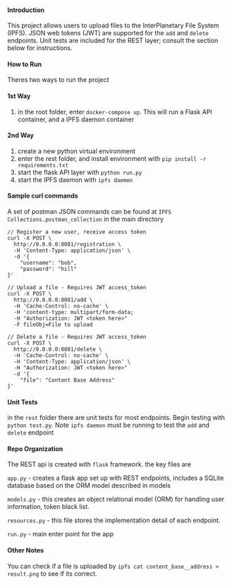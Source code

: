 #### Introduction
This project allows users to upload files to the InterPlanetary File System (IPFS). JSON web tokens (JWT) are supported for the `add` and `delete` endpoints. Unit tests are included for the REST layer; consult the section below for instructions.

#### How to Run
Theres two ways to run the project
#### 1st Way
1. in the root folder, enter `docker-compose up`. This will run a Flask API container, and a IPFS daemon container 
#### 2nd Way
1. create a new python virtual environment
2. enter the rest folder, and install environment with
`pip install -r requirements.txt`
3. start the flask API layer with `python run.py`
4. start the IPFS daemon with `ipfs daemon`

#### Sample curl commands
A set of postman JSON commands can be found at 
`IPFS Collections.postman_collection` in the main directory

```
// Register a new user, receive access token
curl -X POST \
  http://0.0.0.0:8081/registration \
  -H 'Content-Type: application/json' \
  -d '{
    "username": "bob",
    "password": "hill"
}'

// Upload a file - Requires JWT access_token
curl -X POST \
  http://0.0.0.0:8081/add \
  -H 'Cache-Control: no-cache' \
  -H 'content-type: multipart/form-data; 
  -H "Authorization: JWT <token here>"
  -F fileObj=File to upload

// Delete a file - Requires JWT access_token
curl -X POST \
  http://0.0.0.0:8081/delete \
  -H 'Cache-Control: no-cache' \
  -H 'Content-Type: application/json' \
  -H "Authorization: JWT <token here>"
  -d '{
	"file": "Content Base Address"
}'
```

#### Unit Tests
in the `rest` folder there are unit tests for most endpoints. Begin testing with `python test.py`. Note `ipfs daemon` must be running to test the `add` and `delete` endpoint

#### Repo Organization
The REST api is created with `flask` framework. the key files are

`app.py` - creates a flask app set up with REST endpoints, includes a SQLite database based on the ORM model described in models

`models.py` - this creates an object relational model (ORM) for handling user information, token black list.

`resources.py` - this file stores the implementation detail of each endpoint. 

`run.py` - main enter point for the app

#### Other Notes
You can check if a file is uploaded by `ipfs cat content_base__address > result.png` to see if its correct.
